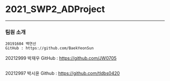 # 2021_SWP2_ADProject
-----

### 팀원 소개
```
20191604 백연선
GitHub : https://github.com/BaekYeonSun
```
20212999 박재우
GitHub : https://github.com/JW0705
```
```
20212997 박시윤
Github : https://github.com/tldbs0420
```
